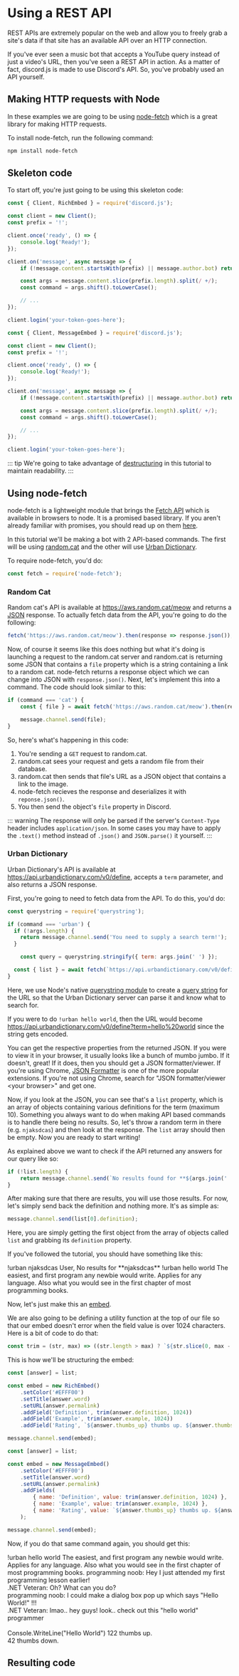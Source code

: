 # Using a REST API

REST APIs are extremely popular on the web and allow you to freely grab a site's data if that site has an available API over an HTTP connection.

If you've ever seen a music bot that accepts a YouTube query instead of just a video's URL, then you've seen a REST API in action. As a matter of fact, discord.js is made to use Discord's API. So, you've probably used an API yourself.

## Making HTTP requests with Node

In these examples we are going to be using [node-fetch](https://www.npmjs.com/package/node-fetch) which is a great library for making HTTP requests.

To install node-fetch, run the following command:

```bash
npm install node-fetch
```

## Skeleton code

To start off, you're just going to be using this skeleton code:

<!-- eslint-disable require-await -->
<branch version="11.x">

```js
const { Client, RichEmbed } = require('discord.js');

const client = new Client();
const prefix = '!';

client.once('ready', () => {
	console.log('Ready!');
});

client.on('message', async message => {
	if (!message.content.startsWith(prefix) || message.author.bot) return;

	const args = message.content.slice(prefix.length).split(/ +/);
	const command = args.shift().toLowerCase();

	// ...
});

client.login('your-token-goes-here');
```
</branch>
<branch version="12.x">

```js
const { Client, MessageEmbed } = require('discord.js');

const client = new Client();
const prefix = '!';

client.once('ready', () => {
	console.log('Ready!');
});

client.on('message', async message => {
	if (!message.content.startsWith(prefix) || message.author.bot) return;

	const args = message.content.slice(prefix.length).split(/ +/);
	const command = args.shift().toLowerCase();

	// ...
});

client.login('your-token-goes-here');
```
</branch>

::: tip
We're going to take advantage of [destructuring](/additional-info/es6-syntax.md#destructuring) in this tutorial to maintain readability.
:::

## Using node-fetch

node-fetch is a lightweight module that brings the [Fetch API](https://developer.mozilla.org/en-US/docs/Web/API/Fetch_API) which is available in browsers to node. It is a promised based library. If you aren't already familiar with promises, you should read up on them [here](/additional-info/async-await.md).

In this tutorial we'll be making a bot with 2 API-based commands. The first will be using [random.cat](https://aws.random.cat) and the other will use [Urban Dictionary](https://www.urbandictionary.com).

To require node-fetch, you'd do:

```js
const fetch = require('node-fetch');
```

### Random Cat

Random cat's API is available at https://aws.random.cat/meow and returns a [JSON](https://developer.mozilla.org/en-US/docs/Web/JavaScript/Reference/Global_Objects/JSON) response. To actually fetch data from the API, you're going to do the following:

```js
fetch('https://aws.random.cat/meow').then(response => response.json());
```

Now, of course it seems like this does nothing but what it's doing is launching a request to the random.cat server and random.cat is returning some JSON that contains a `file` property which is a string containing a link to a random cat. node-fetch returns a response object which we can change into JSON with `response.json()`. Next, let's implement this into a command. The code should look similar to this:

```js
if (command === 'cat') {
    const { file } = await fetch('https://aws.random.cat/meow').then(response => response.json());

    message.channel.send(file);
}
```

So, here's what's happening in this code:

1. You're sending a `GET` request to random.cat.
2. random.cat sees your request and gets a random file from their database.
3. random.cat then sends that file's URL as a JSON object that contains a link to the image.
4. node-fetch recieves the response and deserializes it with `reponse.json()`.
5. You then send the object's `file` property in Discord.

::: warning
The response will only be parsed if the server's `Content-Type` header includes `application/json`. In some cases you may have to apply the `.text()` method instead of `.json()` and `JSON.parse()` it yourself.
:::

### Urban Dictionary

Urban Dictionary's API is available at https://api.urbandictionary.com/v0/define, accepts a `term` parameter, and also returns a JSON response.

First, you're going to need to fetch data from the API. To do this, you'd do:

```js
const querystring = require('querystring');

if (command === 'urban') {
  if (!args.length) {
    return message.channel.send('You need to supply a search term!');
  }

    const query = querystring.stringify({ term: args.join(' ') });

  const { list } = await fetch(`https://api.urbandictionary.com/v0/define?${query}`).then(response => response.json());
}
```

Here, we use Node's native [querystring module](https://nodejs.org/api/querystring.html) to create a [query string](https://en.wikipedia.org/wiki/Query_string) for the URL so that the Urban Dictionary server can parse it and know what to search for.

If you were to do `!urban hello world`, then the URL would become https://api.urbandictionary.com/v0/define?term=hello%20world since the string gets encoded.

You can get the respective properties from the returned JSON. If you were to view it in your browser, it usually looks like a bunch of mumbo jumbo. If it doesn't, great! If it does, then you should get a JSON formatter/viewer. If you're using Chrome, [JSON Formatter](https://chrome.google.com/webstore/detail/json-formatter/bcjindcccaagfpapjjmafapmmgkkhgoa) is one of the more popular extensions. If you're not using Chrome, search for "JSON formatter/viewer &lt;your browser&gt;" and get one.

Now, if you look at the JSON, you can see that's a `list` property, which is an array of objects containing various definitions for the term (maximum 10). Something you always want to do when making API based commands is to handle there being no results. So, let's throw a random term in there (e.g. `njaksdcas`) and then look at the response. The `list` array should then be empty. Now you are ready to start writing!

As explained above we want to check if the API returned any answers for our query like so:

```js
if (!list.length) {
	return message.channel.send(`No results found for **${args.join(' ')}**.`);
}
```

After making sure that there are results, you will use those results. For now, let's simply send back the definition and nothing more. It's as simple as:

```js
message.channel.send(list[0].definition);
```

Here, you are simply getting the first object from the array of objects called `list` and grabbing its `definition` property.

If you've followed the tutorial, you should have something like this:

<div is="discord-messages">
    <discord-message author="User" avatar="djs">
        !urban njaksdcas
    </discord-message>
    <discord-message author="Tutorial Bot" avatar="blue" :bot="true">
        <mention :highlight="true">User</mention>, No results for **njaksdcas**
    </discord-message>
    <discord-message author="User" avatar="djs">
        !urban hello world
    </discord-message>
    <discord-message author="Tutorial Bot" avatar="blue" :bot="true">
        The easiest, and first program any newbie would write. Applies for any language. Also what you would see in the first chapter of most programming books.
    </discord-message>
</div>

Now, let's just make this an [embed](/popular-topics/miscellaneous-examples.md#sending-an-embed).

We are also going to be defining a utility function at the top of our file so that our embed doesn't error when the field value is over 1024 characters. Here is a bit of code to do that:

```js
const trim = (str, max) => ((str.length > max) ? `${str.slice(0, max - 3)}...` : str);
```

This is how we'll be structuring the embed:

<branch version="11.x">

```js
const [answer] = list;

const embed = new RichEmbed()
	.setColor('#EFFF00')
	.setTitle(answer.word)
	.setURL(answer.permalink)
	.addField('Definition', trim(answer.definition, 1024))
	.addField('Example', trim(answer.example, 1024))
	.addField('Rating', `${answer.thumbs_up} thumbs up. ${answer.thumbs_down} thumbs down.`);

message.channel.send(embed);
```

</branch>
<branch version="12.x">

```js
const [answer] = list;

const embed = new MessageEmbed()
	.setColor('#EFFF00')
	.setTitle(answer.word)
	.setURL(answer.permalink)
	.addFields(
		{ name: 'Definition', value: trim(answer.definition, 1024) },
		{ name: 'Example', value: trim(answer.example, 1024) },
		{ name: 'Rating', value: `${answer.thumbs_up} thumbs up. ${answer.thumbs_down} thumbs down.` },
	);

message.channel.send(embed);
```

</branch>

Now, if you do that same command again, you should get this:

<div is="discord-messages">
    <discord-message author="User" avatar="djs">
        !urban hello world
    </discord-message>
    <discord-message author="Tutorial Bot" avatar="blue" :bot="true">
        <discord-embed slot="embeds" color="#EFFF00" title="hello world" url="https://www.urbandictionary.com/define.php?term=hello%20world" >
            <embed-fields slot="fields">
                <embed-field title="Definition">
                    The easiest, and first program any newbie would write. Applies for any language. Also what you would see in the first chapter of most programming books. 
                </embed-field>
                <embed-field title="Example">
                    programming noob: Hey I just attended my first programming lesson earlier! <br>
                    .NET Veteran: Oh? What can you do? <br>
                    programming noob: I could make a dialog box pop up which says "Hello World!" !!! <br>
                    .NET Veteran: lmao.. hey guys! look.. check out this "hello world" programmer <br><br>
                    Console.WriteLine("Hello World")
                </embed-field>
                <embed-field title="Rating">
                    122 thumbs up. <br>
                    42 thumbs down.
                </embed-field>
            </embed-fields>
        </discord-embed>
    </discord-message>
</div>

## Resulting code

<resulting-code />
